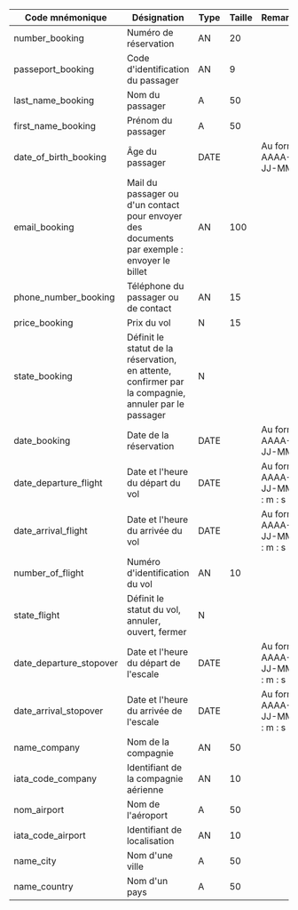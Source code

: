 | Code mnémonique         | Désignation                                                                                          | Type | Taille | Remarque                       |
| ----------------------- | ---------------------------------------------------------------------------------------------------- | ---- | ------ | ------------------------------ |
| number_booking          | Numéro de réservation                                                                                | AN   | 20     |                                |
| passeport_booking       | Code d'identification du passager                                                                    | AN   | 9      |                                |
| last_name_booking       | Nom du passager                                                                                      | A    | 50     |                                |
| first_name_booking      | Prénom du passager                                                                                   | A    | 50     |                                |
| date_of_birth_booking   | Âge du passager                                                                                      | DATE |        | Au format AAAA-JJ-MM           |
| email_booking           | Mail du passager ou d'un contact pour envoyer des documents par exemple : envoyer le billet          | AN   | 100    |                                |
| phone_number_booking    | Téléphone du passager ou de contact                                                                  | AN   | 15     |                                |
| price_booking           | Prix du vol                                                                                          | N    | 15     |                                |
| state_booking           | Définit le statut de la réservation, en attente, confirmer par la compagnie, annuler par le passager | N    |        |                                |
| date_booking            | Date de la réservation                                                                               | DATE |        | Au format AAAA-JJ-MM           |
| date_departure_flight   | Date et l'heure du départ du vol                                                                     | DATE |        | Au format AAAA-JJ-MM h : m : s |
| date_arrival_flight     | Date et l'heure du arrivée du vol                                                                    | DATE |        | Au format AAAA-JJ-MM h : m : s |
| number_of_flight        | Numéro d'identification du vol                                                                       | AN   | 10     |                                |
| state_flight            | Définit le statut du vol, annuler, ouvert, fermer                                                    | N    |        |                                |
| date_departure_stopover | Date et l'heure du départ de l'escale                                                                | DATE |        | Au format AAAA-JJ-MM h : m : s |
| date_arrival_stopover   | Date et l'heure du arrivée de l'escale                                                               | DATE |        | Au format AAAA-JJ-MM h : m : s |
| name_company            | Nom de la compagnie                                                                                  | AN   | 50     |                                |
| iata_code_company       | Identifiant de la compagnie aérienne                                                                 | AN   | 10     |                                |
| nom_airport             | Nom de l'aéroport                                                                                    | A    | 50     |                                |
| iata_code_airport       | Identifiant de localisation                                                                          | AN   | 10     |                                |
| name_city               | Nom d'une ville                                                                                      | A    | 50     |                                |
| name_country            | Nom d'un pays                                                                                        | A    | 50     |                                |

